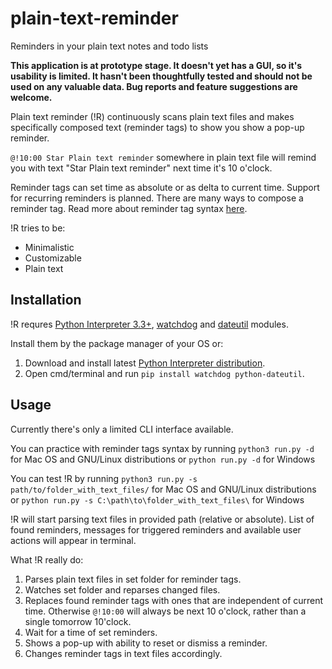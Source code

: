 # plain-text-reminder
Reminders in your plain text notes and todo lists

**This application is at prototype stage. It doesn't yet has a GUI, so it's usability is limited. It hasn't been thoughtfully tested and should not be used on any valuable data. Bug reports and feature suggestions are welcome.**

Plain text reminder (!R) continuously scans plain text files and makes specifically composed text (reminder tags) to show you show a pop-up reminder.

`@!10:00 Star Plain text reminder` somewhere in plain text file will remind you with text "Star Plain text reminder" next time it's 10 o'clock. 

Reminder tags can set time as absolute or as delta to current time. Support for recurring reminders is planned. There are many ways to compose a reminder tag. Read more about reminder tag syntax [here](docs/reminder-tag-syntax.md).

!R tries to be: 
- Minimalistic 
- Customizable 
- Plain text

## Installation
!R requres [Python Interpreter 3.3+](https://www.python.org/downloads/), [watchdog](https://pypi.python.org/pypi/watchdog) and [dateutil](https://pypi.python.org/pypi/python-dateutil/) modules.

Install them by the package manager of your OS or: 
1. Download and install latest [Python Interpreter distribution](https://www.python.org/downloads/). 
2. Open cmd/terminal and run `pip install watchdog python-dateutil`.

## Usage
Currently there's only a limited CLI interface available.

You can practice with reminder tags syntax by running 
`python3 run.py -d` for Mac OS and GNU/Linux distributions or 
`python run.py -d` for Windows

You can test !R by running 
`python3 run.py -s path/to/folder_with_text_files/` for Mac OS and GNU/Linux distributions or 
`python run.py -s C:\path\to\folder_with_text_files\` for Windows

!R will start parsing text files in provided path (relative or absolute). 
List of found reminders, messages for triggered reminders and available user actions will appear in terminal.


What !R really do: 
1. Parses plain text files in set folder for reminder tags. 
2. Watches set folder and reparses changed files. 
3. Replaces found reminder tags with ones that are independent of current time. Otherwise `@!10:00` will always be next 10 o'clock, rather than a single tomorrow 10'clock. 
4. Wait for a time of set reminders. 
5. Shows a pop-up with ability to reset or dismiss a reminder. 
6. Changes reminder tags in text files accordingly. 

